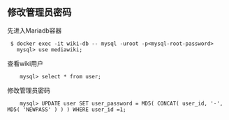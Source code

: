 ## 修改管理员密码
先进入Mariadb容器
```
 $ docker exec -it wiki-db -- mysql -uroot -p<mysql-root-password>
   mysql> use mediawiki;
```
查看wiki用户
```
    mysql> select * from user;
```
修改管理员密码
```
    mysql> UPDATE user SET user_password = MD5( CONCAT( user_id, '-', MD5( 'NEWPASS' ) ) ) WHERE user_id =1;
```